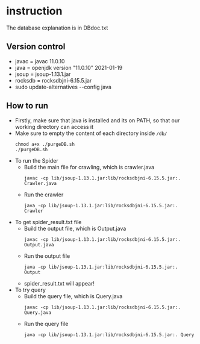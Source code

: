 # instruction

The database explanation is in DBdoc.txt

## Version control

- javac = javac 11.0.10
- java = openjdk version "11.0.10" 2021-01-19
- jsoup = jsoup-1.13.1.jar
- rocksdb = rocksdbjni-6.15.5.jar
- sudo update-alternatives --config java

## How to run

- Firstly, make sure that java is installed and its on PATH, so that our working directory can access it
- Make sure to empty the content of each directory inside `/db/`
  ```
  chmod a+x ./purgeDB.sh
  ./purgeDB.sh
  ```
- To run the Spider
  - Build the main file for crawling, which is crawler.java
    ```
    javac -cp lib/jsoup-1.13.1.jar:lib/rocksdbjni-6.15.5.jar:. Crawler.java
    ```
  - Run the crawler
    ```
    java -cp lib/jsoup-1.13.1.jar:lib/rocksdbjni-6.15.5.jar:. Crawler
    ```
- To get spider_result.txt file
  - Build the output file, which is Output.java
    ```
    javac -cp lib/jsoup-1.13.1.jar:lib/rocksdbjni-6.15.5.jar:. Output.java
    ```
  - Run the output file
    ```
    java -cp lib/jsoup-1.13.1.jar:lib/rocksdbjni-6.15.5.jar:. Output
    ```
  - spider_result.txt will appear!
- To try query
  - Build the query file, which is Query.java
    ```
    javac -cp lib/jsoup-1.13.1.jar:lib/rocksdbjni-6.15.5.jar:. Query.java
    ```
  - Run the query file
    ```
    java -cp lib/jsoup-1.13.1.jar:lib/rocksdbjni-6.15.5.jar:. Query
    ```